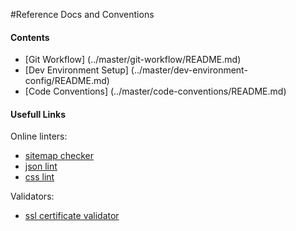 #Reference Docs and Conventions

#### Contents
- [Git Workflow] (../master/git-workflow/README.md)
- [Dev Environment Setup] (../master/dev-environment-config/README.md)
- [Code Conventions] (../master/code-conventions/README.md)

#### Usefull Links
  Online linters:
  - [sitemap checker](http://www.xmlcheck.com)
  - [json lint](http://jsonlint.com)
  - [css lint](http://csslint.net)

  Validators:
  - [ssl certificate validator](https://www.ssllabs.com/ssltest/index.html)
